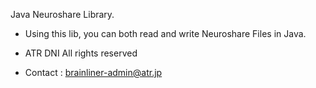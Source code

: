 Java Neuroshare Library.

* Using this lib, you can both read and write Neuroshare Files in Java.


* ATR DNI All rights reserved
* Contact : brainliner-admin@atr.jp